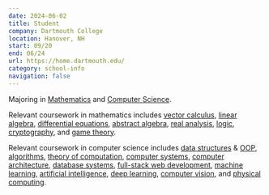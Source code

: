 ```yaml
---
date: 2024-06-02
title: Student
company: Dartmouth College
location: Hanover, NH
start: 09/20
end: 06/24
url: https://home.dartmouth.edu/
category: school-info
navigation: false
---
```


Majoring in [Mathematics][dartmouth-math-major] and
[Computer Science][dartmouth-cs-major].

Relevant coursework in mathematics includes
[vector calculus][vector-calculus],
[linear algebra][linear-algebra],
[differential equations][differential-equations],
[abstract algebra][abstract-algebra],
[real analysis][real-analysis],
[logic][mathematical-logic],
[cryptography][cryptography],
and [game theory][game-theory].

Relevant coursework in computer science includes
[data structures][data-structures] & [OOP][oop],
[algorithms][algorithms],
[theory of computation][theory-of-computation],
[computer systems][systems], [computer architecture][computer-architecture],
[database systems][database-systems],
[full-stack web development][full-stack-web-development],
[machine learning][machine-learning],
[artificial intelligence][artificial-intelligence],
[deep learning][deep-learning],
[computer vision][computer-vision],
and [physical computing][physical-computing].

[vector-calculus]: https://en.wikipedia.org/wiki/Vector_calculus
[linear-algebra]: https://en.wikipedia.org/wiki/Linear_algebra
[differential-equations]: https://en.wikipedia.org/wiki/Differential_equation
[abstract-algebra]: https://en.wikipedia.org/wiki/Abstract_algebra
[real-analysis]: https://en.wikipedia.org/wiki/Real_analysis
[mathematical-logic]: https://en.wikipedia.org/wiki/Mathematical_logic
[cryptography]: https://en.wikipedia.org/wiki/Cryptography
[game-theory]: https://en.wikipedia.org/wiki/Game_theory

[data-structures]: https://en.wikipedia.org/wiki/Data_structure
[oop]: https://en.wikipedia.org/wiki/Object-oriented_programming
[algorithms]: https://en.wikipedia.org/wiki/Algorithm
[theory-of-computation]: https://en.wikipedia.org/wiki/Theory_of_computation
[systems]: https://en.wikipedia.org/wiki/Computer_system
[computer-architecture]: https://en.wikipedia.org/wiki/Computer_architecture
[database-systems]: https://en.wikipedia.org/wiki/Database
[full-stack-web-development]: https://en.wikipedia.org/wiki/Full_stack
[machine-learning]: https://en.wikipedia.org/wiki/Machine_learning
[artificial-intelligence]: https://en.wikipedia.org/wiki/Artificial_intelligence
[deep-learning]: https://en.wikipedia.org/wiki/Deep_learning
[computer-vision]: https://en.wikipedia.org/wiki/Computer_vision
[physical-computing]: https://en.wikipedia.org/wiki/Physical_computing

[dartmouth-math-major]: https://dartmouth.smartcatalogiq.com/en/current/orc/departments-programs-undergraduate/mathematics/
[dartmouth-cs-major]: https://dartmouth.smartcatalogiq.com/en/current/orc/departments-programs-undergraduate/computer-science/
